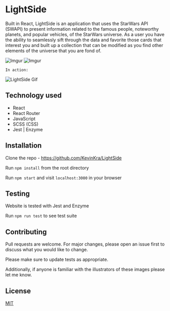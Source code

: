 # LightSide

Built in React, LightSide is an application that uses the StarWars API (SWAPI) to present information related to the famous people, noteworthy planets, and popular vehicles, of the StarWars universe. As a user you have the ability to seamlessly sift through the data and favorite those cards that interest you and built up a collection that can be modified as you find other elements of the universe that you are fond of.

![Imgur](https://i.imgur.com/NxyrhZa.jpg)
![Imgur](https://i.imgur.com/FVIEa3B.png)

`In action:`

![LightSide Gif](https://media.giphy.com/media/RNKtgXnkJjxqL4hZmQ/giphy.gif)

## Technology used

- React
- React Router
- JavaScript
- SCSS (CSS)
- Jest | Enzyme

## Installation

Clone the repo - https://github.com/KevinKra/LightSide

Run `npm install` from the root directory

Run `npm start` and visit `localhost:3000` in your browser

## Testing

Website is tested with Jest and Enzyme

Run `npm run test` to see test suite

## Contributing

Pull requests are welcome. For major changes, please open an issue first to discuss what you would like to change.

Please make sure to update tests as appropriate.

Additionally, if anyone is familiar with the illustrators of these images please let me know.

## License

[MIT](https://choosealicense.com/licenses/mit/)
